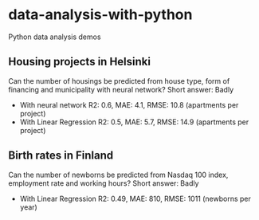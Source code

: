 # data-analysis-with-python

Python data analysis demos

## Housing projects in Helsinki

Can the number of housings be predicted from house type, form of financing and municipality with neural network?
Short answer: Badly

- With neural network R2: 0.6, MAE: 4.1, RMSE: 10.8 (apartments per project)
- With Linear Regression R2: 0.5, MAE: 5.7, RMSE: 14.9 (apartments per project)

## Birth rates in Finland

Can the number of newborns be predicted from Nasdaq 100 index, employment rate and working hours?
Short answer: Badly

- With Linear Regression R2: 0.49, MAE: 810, RMSE: 1011 (newborns per year)
